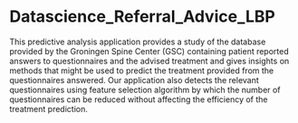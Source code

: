 # Datascience_Referral_Advice_LBP
This predictive analysis application provides a study of the database provided by the Groningen Spine Center (GSC) containing patient reported answers to questionnaires and the advised treatment and gives insights on methods that might be used to predict the treatment provided from the questionnaires answered. Our application also detects the relevant questionnaires using feature selection algorithm by which the number of questionnaires can be reduced without affecting the efficiency of the treatment prediction.

